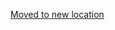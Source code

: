 [Moved to new location](https://github.com/DataTalksClub/machine-learning-zoomcamp/blob/master/09-serverless/04-preparing-code.md)